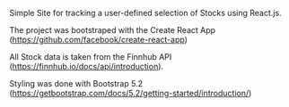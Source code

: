 Simple Site for tracking a user-defined selection of Stocks using React.js.

The project was bootstraped with the Create React App (https://github.com/facebook/create-react-app) 

All Stock data is taken from the Finnhub API (https://finnhub.io/docs/api/introduction).

Styling was done with Bootstrap 5.2 (https://getbootstrap.com/docs/5.2/getting-started/introduction/)